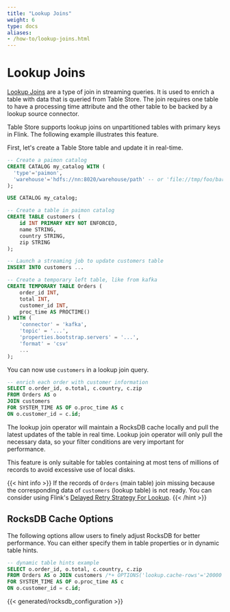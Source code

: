 ```yaml
---
title: "Lookup Joins"
weight: 6
type: docs
aliases:
- /how-to/lookup-joins.html
---
```

<!--
Licensed to the Apache Software Foundation (ASF) under one
or more contributor license agreements.  See the NOTICE file
distributed with this work for additional information
regarding copyright ownership.  The ASF licenses this file
to you under the Apache License, Version 2.0 (the
"License"); you may not use this file except in compliance
with the License.  You may obtain a copy of the License at

  http://www.apache.org/licenses/LICENSE-2.0

Unless required by applicable law or agreed to in writing,
software distributed under the License is distributed on an
"AS IS" BASIS, WITHOUT WARRANTIES OR CONDITIONS OF ANY
KIND, either express or implied.  See the License for the
specific language governing permissions and limitations
under the License.
-->

# Lookup Joins

[Lookup Joins](https://nightlies.apache.org/flink/flink-docs-stable/docs/dev/table/sql/queries/joins/) are a type of join in streaming queries. It is used to enrich a table with data that is queried from Table Store. The join requires one table to have a processing time attribute and the other table to be backed by a lookup source connector.

Table Store supports lookup joins on unpartitioned tables with primary keys in Flink. The following example illustrates this feature.

First, let's create a Table Store table and update it in real-time.

```sql
-- Create a paimon catalog
CREATE CATALOG my_catalog WITH (
  'type'='paimon',
  'warehouse'='hdfs://nn:8020/warehouse/path' -- or 'file://tmp/foo/bar'
);

USE CATALOG my_catalog;

-- Create a table in paimon catalog
CREATE TABLE customers (
    id INT PRIMARY KEY NOT ENFORCED,
    name STRING,
    country STRING,
    zip STRING
);

-- Launch a streaming job to update customers table
INSERT INTO customers ...

-- Create a temporary left table, like from kafka
CREATE TEMPORARY TABLE Orders (
    order_id INT,
    total INT,
    customer_id INT,
    proc_time AS PROCTIME()
) WITH (
    'connector' = 'kafka',
    'topic' = '...',
    'properties.bootstrap.servers' = '...',
    'format' = 'csv'
    ...
);
```

You can now use `customers` in a lookup join query.

```sql
-- enrich each order with customer information
SELECT o.order_id, o.total, c.country, c.zip
FROM Orders AS o
JOIN customers
FOR SYSTEM_TIME AS OF o.proc_time AS c
ON o.customer_id = c.id;
```

The lookup join operator will maintain a RocksDB cache locally and pull the latest updates of the table in real time. Lookup join operator will only pull the necessary data, so your filter conditions are very important for performance.

This feature is only suitable for tables containing at most tens of millions of records to avoid excessive use of local disks.

{{< hint info >}}
If the records of `Orders` (main table) join missing because the corresponding data of `customers` (lookup table) is not ready.
You can consider using Flink's [Delayed Retry Strategy For Lookup](https://nightlies.apache.org/flink/flink-docs-master/docs/dev/table/sql/queries/hints/#3-enable-delayed-retry-strategy-for-lookup).
{{< /hint >}}

## RocksDB Cache Options

The following options allow users to finely adjust RocksDB for better performance. You can either specify them in table properties or in dynamic table hints.

```sql
-- dynamic table hints example
SELECT o.order_id, o.total, c.country, c.zip
FROM Orders AS o JOIN customers /*+ OPTIONS('lookup.cache-rows'='20000') */
FOR SYSTEM_TIME AS OF o.proc_time AS c
ON o.customer_id = c.id;
```

{{< generated/rocksdb_configuration >}}

